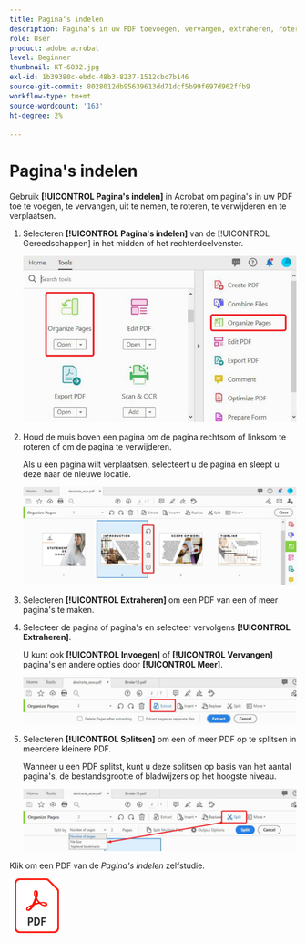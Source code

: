 ```yaml
---
title: Pagina's indelen
description: Pagina's in uw PDF toevoegen, vervangen, extraheren, roteren, verwijderen en verplaatsen
role: User
product: adobe acrobat
level: Beginner
thumbnail: KT-6832.jpg
exl-id: 1b39380c-ebdc-48b3-8237-1512cbc7b146
source-git-commit: 8028012db95639613dd71dcf5b99f697d962ffb9
workflow-type: tm+mt
source-wordcount: '163'
ht-degree: 2%

---
```


# Pagina&#39;s indelen

Gebruik **[!UICONTROL Pagina&#39;s indelen]** in Acrobat om pagina&#39;s in uw PDF toe te voegen, te vervangen, uit te nemen, te roteren, te verwijderen en te verplaatsen.

1. Selecteren **[!UICONTROL Pagina&#39;s indelen]** van de [!UICONTROL Gereedschappen] in het midden of het rechterdeelvenster.

   ![Organizer stap 1](../assets/Organize_1.png)

1. Houd de muis boven een pagina om de pagina rechtsom of linksom te roteren of om de pagina te verwijderen.

   Als u een pagina wilt verplaatsen, selecteert u de pagina en sleept u deze naar de nieuwe locatie.

   ![Organizer stap 2](../assets/Organize_2.png)

1. Selecteren **[!UICONTROL Extraheren]** om een PDF van een of meer pagina&#39;s te maken.

1. Selecteer de pagina of pagina&#39;s en selecteer vervolgens **[!UICONTROL Extraheren]**.

   U kunt ook **[!UICONTROL Invoegen]** of **[!UICONTROL Vervangen]** pagina&#39;s en andere opties door **[!UICONTROL Meer]**.

   ![Organizer stap 4](../assets/Organize_3.png)

1. Selecteren **[!UICONTROL Splitsen]** om een of meer PDF op te splitsen in meerdere kleinere PDF.

   Wanneer u een PDF splitst, kunt u deze splitsen op basis van het aantal pagina&#39;s, de bestandsgrootte of bladwijzers op het hoogste niveau.

   ![Scan Stap 5](../assets/Organize_4.png)

Klik om een PDF van de *Pagina&#39;s indelen* zelfstudie.

[![Zelfstudie Organize Pages downloaden](../assets/acrobat_PDF_96.png)](../assets/AcrobatDCOrganize.pdf)
